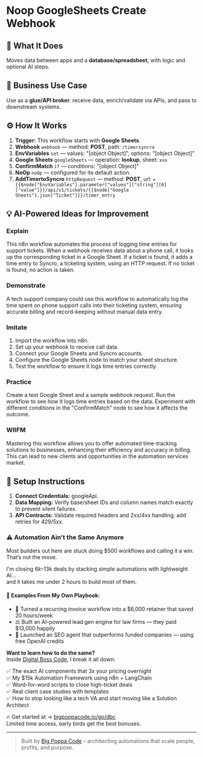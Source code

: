 # Noop GoogleSheets Create Webhook
  ## 🚀 What It Does
  Moves data between apps and a **database/spreadsheet**, with logic and optional AI steps.
  
  ## 💼 Business Use Case
  Use as a **glue/API broker**: receive data, enrich/validate via APIs, and pass to downstream systems.
  
  ## ⚙️ How It Works
  1. **Trigger:** This workflow starts with **Google Sheets**.
  2. **Webhook** `webhook` — method: **POST**, path: `/timersyncro`
3. **EnvVariables** `set` — values: "[object Object]", options: "[object Object]"
4. **Google Sheets** `googleSheets` — operation: **lookup**, sheet: `xxx`
5. **ConfirmMatch** `if` — conditions: "[object Object]"
6. **NoOp** `noOp` — configured for its default action.
7. **AddTimertoSyncro** `httpRequest` — method: **POST**, url: `={{$node["EnvVariables"].parameter["values"]["string"][0]["value"]}}/api/v1/tickets/{{$node["Google Sheets"].json["Ticket"]}}/timer_entry`
  
  ## 💡 AI-Powered Ideas for Improvement
  ### Explain
This n8n workflow automates the process of logging time entries for support tickets. When a webhook receives data about a phone call, it looks up the corresponding ticket in a Google Sheet. If a ticket is found, it adds a time entry to Syncro, a ticketing system, using an HTTP request. If no ticket is found, no action is taken.

### Demonstrate
A tech support company could use this workflow to automatically log the time spent on phone support calls into their ticketing system, ensuring accurate billing and record-keeping without manual data entry.

### Imitate
1. Import the workflow into n8n.
2. Set up your webhook to receive call data.
3. Connect your Google Sheets and Syncro accounts.
4. Configure the Google Sheets node to match your sheet structure.
5. Test the workflow to ensure it logs time entries correctly.

### Practice
Create a test Google Sheet and a sample webhook request. Run the workflow to see how it logs time entries based on the data. Experiment with different conditions in the "ConfirmMatch" node to see how it affects the outcome.

### WIIFM
Mastering this workflow allows you to offer automated time-tracking solutions to businesses, enhancing their efficiency and accuracy in billing. This can lead to new clients and opportunities in the automation services market.
  
  ## 🔧 Setup Instructions
  1. **Connect Credentials:** googleApi.
2. **Data Mapping:** Verify base/sheet IDs and column names match exactly to prevent silent failures.
3. **API Contracts:** Validate required headers and 2xx/4xx handling; add retries for 429/5xx.
  
### ⚠️ Automation Ain’t the Same Anymore

Most builders out here are stuck doing $500 workflows and calling it a win.  
That’s not the move.  

I'm closing $6k–$13k deals by stacking simple automations with lightweight AI...  
and it takes me under 2 hours to build most of them.

#### 🧠 Examples From My Own Playbook:
- 🔁 Turned a recurring invoice workflow into a $6,000 retainer that saved 20 hours/week  
- ⚖️ Built an AI-powered lead gen engine for law firms — they paid $13,000 happily  
- 🚀 Launched an SEO agent that outperforms funded companies — using free OpenAI credits  

**Want to learn how to do the same?**  
Inside [Digital Boss Code](https://bigpoppacode.io/go/dbc), I break it all down:

✅ The exact AI components that 3x your pricing overnight  
✅ My $15k Automation Framework using n8n + LangChain  
✅ Word-for-word scripts to close high-ticket deals  
✅ Real client case studies with templates  
✅ How to stop looking like a tech VA and start moving like a Solution Architect  

🔥 Get started at → [bigpoppacode.io/go/dbc](https://bigpoppacode.io/go/dbc)  
Limited time access, early birds get the best bonuses.

---
> Built by [Big Poppa Code](https://bigpoppacode.io) – architecting automations that scale people, profits, and purpose.
  